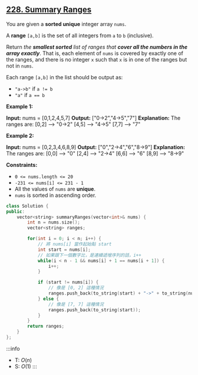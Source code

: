 ## [228\. Summary Ranges](https://leetcode.com/problems/summary-ranges/)

You are given a **sorted unique** integer array `nums`.

A **range** `[a,b]` is the set of all integers from `a` to `b` (inclusive).

Return _the **smallest sorted** list of ranges that **cover all the numbers in the array exactly**_. That is, each element of `nums` is covered by exactly one of the ranges, and there is no integer `x` such that `x` is in one of the ranges but not in `nums`.

Each range `[a,b]` in the list should be output as:

- `"a->b"` if `a != b`
- `"a"` if `a == b`

**Example 1:**

**Input:** nums = \[0,1,2,4,5,7\]
**Output:** \["0->2","4->5","7"\]
**Explanation:** The ranges are:
\[0,2\] --> "0->2"
\[4,5\] --> "4->5"
\[7,7\] --> "7"

**Example 2:**

**Input:** nums = \[0,2,3,4,6,8,9\]
**Output:** \["0","2->4","6","8->9"\]
**Explanation:** The ranges are:
\[0,0\] --> "0"
\[2,4\] --> "2->4"
\[6,6\] --> "6"
\[8,9\] --> "8->9"

**Constraints:**

- `0 <= nums.length <= 20`
- `-231 <= nums[i] <= 231 - 1`
- All the values of `nums` are **unique**.
- `nums` is sorted in ascending order.

```cpp
class Solution {
public:
    vector<string> summaryRanges(vector<int>& nums) {
        int n = nums.size();
        vector<string> ranges;

        for(int i = 0; i < n; i++) {
            // 將 nums[i] 當作起始點 start
            int start = nums[i];
            // 如果跟下一個數字比，是連續遞增序列的話，i++
            while(i < n - 1 && nums[i] + 1 == nums[i + 1]) {
                i++;
            }

            if (start != nums[i]) {
                // 像是 [0, 2] 這種情況
                ranges.push_back(to_string(start) + "->" + to_string(nums[i]));
            } else {
                // 像是 [7, 7] 這種情況
                ranges.push_back(to_string(start));
            }
        }
        return ranges;
    }
};
```

:::info
- T: $O(n)$
- S: $O(1)$
:::

